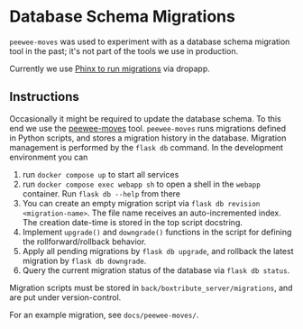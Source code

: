 # Database Schema Migrations

`peewee-moves` was used to experiment with as a database schema migration tool in the past; it's not part of the tools we use in production.

Currently we use [Phinx to run migrations](https://github.com/boxwise/dropapp/tree/master/db/migrations) via dropapp.

## Instructions

Occasionally it might be required to update the database schema. To this end we use the [peewee-moves](https://github.com/timster/peewee-moves) tool.
`peewee-moves` runs migrations defined in Python scripts, and stores a migration history in the database. Migration management is performed by the `flask db` command. In the development environment you can
1. run `docker compose up` to start all services
1. run `docker compose exec webapp sh` to open a shell in the `webapp` container. Run `flask db --help` from there
1. You can create an empty migration script via `flask db revision <migration-name>`. The file name receives an auto-incremented index. The creation date-time is stored in the top script docstring.
1. Implement `upgrade()` and `downgrade()` functions in the script for defining the rollforward/rollback behavior.
1. Apply all pending migrations by `flask db upgrade`, and rollback the latest migration by `flask db downgrade`.
1. Query the current migration status of the database via `flask db status`.

Migration scripts must be stored in `back/boxtribute_server/migrations`, and are put under version-control.

For an example migration, see `docs/peewee-moves/`.
